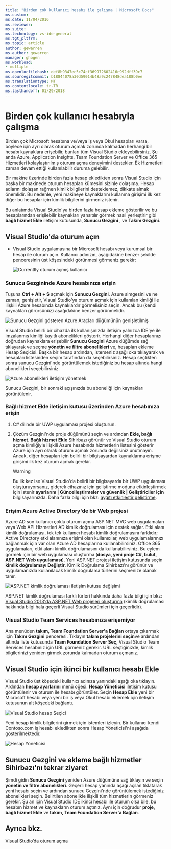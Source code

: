 ```yaml
---
title: "Birden çok kullanıcı hesabı ile çalışma | Microsoft Docs"
ms.custom: 
ms.date: 11/04/2016
ms.reviewer: 
ms.suite: 
ms.technology: vs-ide-general
ms.tgt_pltfrm: 
ms.topic: article
author: gewarren
ms.author: gewarren
manager: ghogen
ms.workload:
- multiple
ms.openlocfilehash: def8b9347ec5c74cf369972602416c992dff39c7
ms.sourcegitcommit: b18844078a30d59014b48a9c247848dea188b0ee
ms.translationtype: MT
ms.contentlocale: tr-TR
ms.lasthandoff: 01/29/2018
---
```

# <a name="work-with-multiple-user-accounts"></a>Birden çok kullanıcı hesabıyla çalışma

Birden çok Microsoft hesabına ve/veya iş veya Okul hesapları varsa, böylece için ayrı olarak oturum açmak zorunda kalmadan herhangi bir hesabı kaynaklara erişebilir, bunları tüm Visual Studio ekleyebilirsiniz. Şu anda Azure, Application Insights, Team Foundation Server ve Office 365 Hizmetleri kolaylaştırılmış oturum açma deneyimini destekler. Ek Hizmetleri zaman devam ettiği kullanılabilir duruma gelebilir.

Bir makine üzerinde birden fazla hesap ekledikten sonra Visual Studio için başka bir makinede oturum hesapları kümesini sizinle dolaşıma. Hesap adlarını dolaşan rağmen kimlik bilgilerini desteklemez, dikkate almak önemlidir. Bu nedenle, yeni makineye kaynaklarını kullanma girişimi ilk kez diğer bu hesaplar için kimlik bilgilerini girmeniz istenir.

Bu anlatımda Visual Studio'ya birden fazla hesap ekleme gösterilir ve bu hesaplarından erişilebilir kaynakları yansıtılır görmek nasıl yerleştirir gibi **bağlı hizmet Ekle** iletişim kutusunda, **Sunucu Gezgini** , ve **Takım Gezgini**.

## <a name="sign-in-to-visual-studio"></a>Visual Studio'da oturum açın

- Visual Studio uygulamasına bir Microsoft hesabı veya kurumsal bir hesap ile oturum açın. Kullanıcı adınızın, aşağıdakine benzer şekilde penceresinin üst köşesindeki görünmesi görmeniz gerekir:

     ![Currentlly oturum açmış kullanıcı](../ide/media/vs2015_username.png "VS2015_UserName")

### <a name="access-your-azure-account-in-server-explorer"></a>Sunucu Gezgininde Azure hesabınıza erişin

Tuşuna **Ctrl + Alt + S** açmak için **Sunucu Gezgini**. Azure simgesini ve ne zaman, genişletir, Visual Studio'ya oturum açmak için kullanılan kimliği ile ilişkili Azure hesabında kaynaklardır görmelisiniz seçin. Ancak bu (kendi kaynakları görürsünüz) aşağıdakine benzer görünmelidir.

![Sunucu Gezgini gösteren Azure Araçları düğümünün genişletilmiş](../ide/media/vs2015_serverexplorer.png "VS2015_ServerExplorer")

Visual Studio belirli bir cihazda ilk kullanışınızda iletişim yalnızca IDE'ye ile imzalanmış kimliği kayıtlı abonelikleri gösterir. Herhangi diğer hesaplarınızı doğrudan kaynaklara erişebilir **Sunucu Gezgini** Azure düğümde sağ tıklayarak ve seçme **yönetin ve filtre abonelikleri** ve, hesapları ekleme Hesap Seçicisi. Başka bir hesap ardından, isterseniz aşağı oka tıklayarak ve hesapları listesinden seçim tarafından da seçebilirsiniz. Hesap seçtikten sonra sunucu Gezgini'nde görüntülemek istediğiniz bu hesap altında hangi abonelikleri seçebilirsiniz.

![Azure abonelikleri iletişim yönetmek](../ide/media/vs2015_manage_subs.png "vs2015_manage_subs")

Sunucu Gezgini, bir sonraki açışınızda bu aboneliği için kaynakları görüntülenir.

### <a name="access-your-azure-account-via-add-connected-service-dialog"></a>Bağlı hizmet Ekle iletişim kutusu üzerinden Azure hesabınıza erişin

1. C# dilinde bir UWP uygulaması projesi oluşturun.

1. Çözüm Gezgini'nde proje düğümünü seçin ve ardından **Ekle, bağlı hizmet**. **Bağlı hizmet Ekle** Sihirbazı görünür ve Visual Studio oturum açma kimliğiyle ilişkili Azure hesabında hizmetlerin listesini gösterir Azure için ayrı olarak oturum açmak zorunda değilsiniz unutmayın. Ancak, diğer hesapları için belirli bir bilgisayardan kaynaklarına erişme girişimi ilk kez oturum açmak gerekir.

    > [!WARNING]
    > Bu ilk kez ise Visual Studio'da belirli bir bilgisayarda bir UWP uygulaması oluşturuyorsanız, giderek cihazınız için geliştirme modunu etkinleştirmek için istenir **ayarlarını &#124;  Güncelleştirmeler ve güvenlik &#124; Geliştiriciler için** bilgisayarınızda. Daha fazla bilgi için bkz: [aygıtı etkinleştir geliştirme](/windows/uwp/get-started/enable-your-device-for-development).

### <a name="access_azure"></a>Erişim Azure Active Directory'de bir Web projesi

Azure AD son kullanıcı çoklu oturum açma ASP.NET MVC web uygulamaları veya Web API Hizmetleri AD kimlik doğrulaması için destek sağlar. Etki alanı kimlik doğrulaması, tek tek kullanıcı hesabı kimlik doğrulamasını farklıdır; Active Directory etki alanınıza erişimi olan kullanıcılar, web uygulamalarınızı bağlanmak için var olan Azure AD hesaplarına kullanabilirsiniz. Office 365 uygulamaları, etki alanı kimlik doğrulamasını da kullanabilirsiniz. Bu eylem görmek için bir web uygulaması oluşturma (**dosya, yeni proje C#, bulut, ASP.NET Web uygulaması**). Yeni ASP.NET projesi iletişim kutusunda seçin **kimlik doğrulamayı Değiştir**. Kimlik Doğrulama Sihirbazı'nı görünür ve uygulamanızda kullanılacak kimlik doğrulama türlerini seçmenize olanak tanır.

![ASP.NET kimlik doğrulaması iletişim kutusu değişimi](../ide/media/vs2015_change_authentication.png "VS2015_change_authentication")

ASP.NET kimlik doğrulaması farklı türleri hakkında daha fazla bilgi için bkz: [Visual Studio 2013'da ASP.NET Web projeleri oluşturma](http://www.asp.net/visual-studio/overview/2013/creating-web-projects-in-visual-studio#orgauth) (kimlik doğrulaması hakkında bilgi hala geçerli Visual Studio sürümleri için geçerlidir).

### <a name="access-your-visual-studio-team-services-account"></a>Visual Studio Team Services hesabınıza erişemiyor

Ana menüden **takım, Team Foundation Server'a Bağlan** ortaya çıkarmak için **Takım Gezgini** penceresi. Tıklayın **takım projelerini seçin**ve ardından altında liste kutusunda **Team Foundation Server Seç**, Visual Studio Team Services hesabınız için URL görmeniz gerekir. URL seçtiğinizde, kimlik bilgilerinizi yeniden girmek zorunda kalmadan oturum açmanız.

## <a name="add-a-second-user-account-to-visual-studio"></a>Visual Studio için ikinci bir kullanıcı hesabı Ekle

Visual Studio üst köşedeki kullanıcı adınıza yanındaki aşağı oka tıklayın. Ardından **hesap ayarlarını** menü öğesi. **Hesap Yöneticisi** iletişim kutusu görüntülenir ve oturum ile hesabı görüntüler. Seçin **Hesap Ekle** yeni bir Microsoft hesabı veya yeni bir iş veya Okul hesabı eklemek için iletişim kutusunun alt köşedeki bağlantı.

![Visual Studio hesap Seçici](../ide/media/vs2015_acct_picker.png "VS2015_acct_picker")

Yeni hesap kimlik bilgilerini girmek için istemleri izleyin. Bir kullanıcı kendi Contoso.com iş hesabı ekledikten sonra Hesap Yöneticisi'ni aşağıda gösterilmektedir.

![Hesap Yöneticisi](../ide/media/vs2015_accountmanager.gif "VS2015_AccountManager")

## <a name="revisit-the-add-connected-services-wizard-and-server-explorer"></a>Sunucu Gezgini ve ekleme bağlı hizmetler Sihirbazı'nı tekrar ziyaret

Şimdi gidin **Sunucu Gezgini** yeniden Azure düğümüne sağ tıklayın ve seçin **yönetin ve filtre abonelikleri**. Geçerli hesap yanında aşağı açılan tıklatarak yeni hesabı seçin ve ardından sunucu Gezgini'nde görüntülemek istediğiniz abonelikleri seçin. Belirtilen abonelikle ilişkili tüm hizmetlerin görmeniz gerekir. Şu an için Visual Studio IDE ikinci hesabı ile oturum olsa bile, bu hesabın hizmet ve kaynakların oturum açtınız. Aynı için doğrudur **proje, bağlı hizmet Ekle** ve **takım, Team Foundation Server'a Bağlan**.

## <a name="see-also"></a>Ayrıca bkz.

[Visual Studio’da oturum açma](signing-in-to-visual-studio.md)
